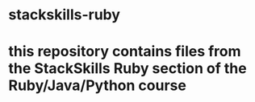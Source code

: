 # stackskills-ruby
# this repository contains files from the StackSkills Ruby section of the Ruby/Java/Python course
